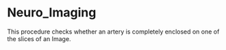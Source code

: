 # Neuro_Imaging
This procedure checks whether an artery is completely enclosed on one of the slices of an Image. 
